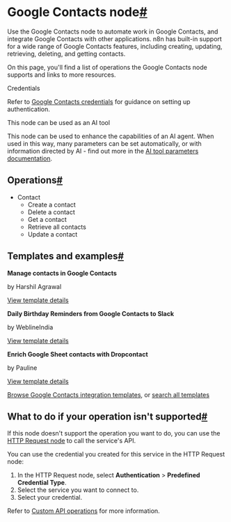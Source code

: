 [](https://github.com/n8n-io/n8n-docs/edit/main/docs/integrations/builtin/app-nodes/n8n-nodes-base.googlecontacts.md "Edit this page")

# Google Contacts node[#](#google-contacts-node "Permanent link")

Use the Google Contacts node to automate work in Google Contacts, and integrate Google Contacts with other applications. n8n has built-in support for a wide range of Google Contacts features, including creating, updating, retrieving, deleting, and getting contacts.

On this page, you'll find a list of operations the Google Contacts node supports and links to more resources.

Credentials

Refer to [Google Contacts credentials](../../credentials/google/) for guidance on setting up authentication.

This node can be used as an AI tool

This node can be used to enhance the capabilities of an AI agent. When used in this way, many parameters can be set automatically, or with information directed by AI - find out more in the [AI tool parameters documentation](../../../../advanced-ai/examples/using-the-fromai-function/).

## Operations[#](#operations "Permanent link")

*   Contact
    *   Create a contact
    *   Delete a contact
    *   Get a contact
    *   Retrieve all contacts
    *   Update a contact

## Templates and examples[#](#templates-and-examples "Permanent link")

**Manage contacts in Google Contacts**

by Harshil Agrawal

[View template details](https://n8n.io/workflows/637-manage-contacts-in-google-contacts/)

**Daily Birthday Reminders from Google Contacts to Slack**

by WeblineIndia

[View template details](https://n8n.io/workflows/2731-daily-birthday-reminders-from-google-contacts-to-slack/)

**Enrich Google Sheet contacts with Dropcontact**

by Pauline

[View template details](https://n8n.io/workflows/1304-enrich-google-sheet-contacts-with-dropcontact/)

[Browse Google Contacts integration templates](https://n8n.io/integrations/google-contacts/), or [search all templates](https://n8n.io/workflows/)

## What to do if your operation isn't supported[#](#what-to-do-if-your-operation-isnt-supported "Permanent link")

If this node doesn't support the operation you want to do, you can use the [HTTP Request node](../../core-nodes/n8n-nodes-base.httprequest/) to call the service's API.

You can use the credential you created for this service in the HTTP Request node:

1.  In the HTTP Request node, select **Authentication** > **Predefined Credential Type**.
2.  Select the service you want to connect to.
3.  Select your credential.

Refer to [Custom API operations](../../../custom-operations/) for more information.